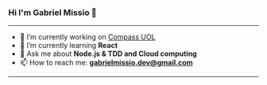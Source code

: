 ### Hi I'm Gabriel Missio 👋

---

- 🔭 I’m currently working on [Compass UOL](https://compass.uol/)
- 🌱 I’m currently learning **React**
- 💬 Ask me about **Node.js & TDD and Cloud computing**
- 📫 How to reach me: **gabrielmissio.dev@gmail.com**

---
